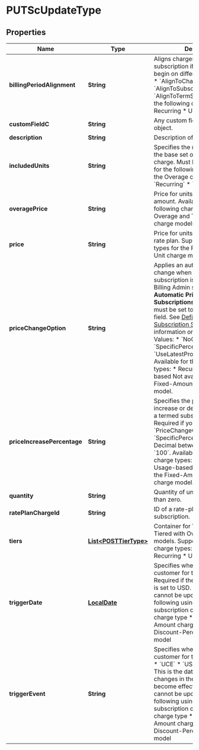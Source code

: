 
# PUTScUpdateType

## Properties
Name | Type | Description | Notes
------------ | ------------- | ------------- | -------------
**billingPeriodAlignment** | **String** | Aligns charges within the same subscription if multiple charges begin on different dates.  Values:  * &#x60;AlignToCharge&#x60; * &#x60;AlignToSubscriptionStart&#x60; * &#x60;AlignToTermStart&#x60;  Available for the following charge types:  * Recurring * Usage-based  |  [optional]
**customFieldC** | **String** | Any custom fields defined for this object.  |  [optional]
**description** | **String** | Description of the charge.  |  [optional]
**includedUnits** | **String** | Specifies the number of units in the base set of units for this charge. Must be &gt;&#x3D;0.  Available for the following charge types for the Overage charge model:  * &#x60;Recurring&#x60; * &#x60;Usage-based&#x60;  |  [optional]
**overagePrice** | **String** | Price for units over the allowed amount.   Available for the following charge type for the Overage and Tiered with Overage charge models:  * Usage-based  |  [optional]
**price** | **String** | Price for units in the subscription rate plan.  Supports all charge types for the Flat Fee and Per Unit charge models  |  [optional]
**priceChangeOption** | **String** | Applies an automatic price change when a termed subscription is renewed. The Billing Admin setting **Enable Automatic Price Change When Subscriptions are Renewed?** must be set to Yes to use this field.  See [Define Default Subscription Settings](https://knowledgecenter.zuora.com/CB_Billing/Billing_Settings/Define_Default_Subscription_Settings) for more information on setting this option.  Values:  * &#x60;NoChange&#x60; (default) * &#x60;SpecificPercentageValue&#x60; * &#x60;UseLatestProductCatalogPricing&#x60;  Available for the following charge types:  * Recurring * Usage-based  Not available for the Fixed-Amount Discount charge model.  |  [optional]
**priceIncreasePercentage** | **String** | Specifies the percentage to increase or decrease the price of a termed subscription&#39;s renewal. Required if you set the &#x60;PriceChangeOption&#x60; field to &#x60;SpecificPercentageValue&#x60;.  Decimal between &#x60;-100&#x60; and &#x60;100&#x60;.  Available for the following charge types:  * Recurring * Usage-based  Not available for the Fixed-Amount Discount charge model.  |  [optional]
**quantity** | **String** | Quantity of units; must be greater than zero.  |  [optional]
**ratePlanChargeId** | **String** | ID of a rate-plan charge for this subscription.  | 
**tiers** | [**List&lt;POSTTierType&gt;**](POSTTierType.md) | Container for Volume, Tiered or Tiered with Overage charge models. Supports the following charge types:  * One-time * Recurring * Usage-based  |  [optional]
**triggerDate** | [**LocalDate**](LocalDate.md) | Specifies when to start billing the customer for the charge. Required if the &#x60;triggerEvent&#x60; field is set to USD.  &#x60;triggerDate&#x60; cannot be updated for the following using the REST update subscription call:  * One-time charge type * Discount-Fixed Amount charge model * Discount-Percentage charge model  |  [optional]
**triggerEvent** | **String** | Specifies when to start billing the customer for the charge.  Values:  * &#x60;UCE&#x60; * &#x60;USA&#x60; * &#x60;UCA&#x60; * &#x60;USD&#x60;  This is the date when charge changes in the REST request become effective.  &#x60;triggerEvent&#x60; cannot be updated for the following using the REST update subscription call:  * One-time charge type * Discount-Fixed Amount charge model * Discount-Percentage charge model  |  [optional]




